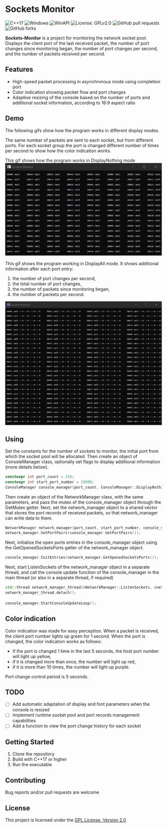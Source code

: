 # Sockets Monitor

![C++17](https://img.shields.io/badge/C%2B%2B-17-blue.svg)
![Windows](https://img.shields.io/badge/Platform-Windows-blue.svg)
![WinAPI](https://img.shields.io/badge/Tech-WinAPI-orange.svg)
![License: GPLv2.0](https://img.shields.io/badge/License-GPLv2.0-yellow.svg)
![GitHub pull requests](https://img.shields.io/github/issues-pr/StupNum/Sockets-Monitor)
![GitHub forks](https://img.shields.io/github/forks/StupNum/Sockets-Monitor?style=social)

**Sockets-Monitor** is a project for monitoring the network socket pool. Displays the client port of the last received packet, the number of port changes since monitoring began, the number of port changes per second, and the number of packets received per second.

## Features
- High-speed packet processing in asynchronous mode using completion port
- Color indication showing packet flow and port changes
- Adaptive resizing of the console based on the number of ports and additional socket information, according to 16:9 aspect ratio

## Demo
The following gifs show how the program works in different display modes.

The same number of packets are sent to each socket, but from different ports. For each socket group the port is changed different number of times per second to show how the color indication works.

This gif shows how the program works in DisplayNothing mode
![Demo gif display nothing](docs/demo_display_nothing.gif)

This gif shows the program working in DisplayAll mode.
It shows additional information after each port entry:
1.  the number of port changes per second,
2.  the total number of port changes,
3.  the number of packets since monitoring began,
4.  the number of packets per second.
   
![Demo gif display all](docs/demo_display_all.gif)

## Using
Set the constants for the number of sockets to monitor, the initial port from which the socket pool will be allocated. Then create an object of ConsoleManager class, optionally set flags to display additional information (more details below). 

```cpp
constexpr int port_count = 256;
constexpr int start_port_number = 20000;
ConsoleManager console_manager(port_count, ConsoleManager::DisplayNothing);
```

 Then create an object of the NetworkManager class, with the same parameters, and pass the mutex of the console_manager object through the GetMutex getter. Next, set the network_manager object to a shared vector that stores the port records of received packets, so that network_manager can write data to them.
```cpp
NetworkManager network_manager(port_count, start_port_number, console_manager.GetMutex());
network_manager.SetPortPairs(console_manager.GetPortPairs());
```

Next, initialize the open ports entries in the console_manager object using the GetOpenedSocketsPorts getter of the network_manager object.
```cpp
console_manager.InitEntries(network_manager.GetOpenedSocketsPorts());
```

Next, start ListenSockets of the network_manager object in a separate thread, and call the console update function of the console_manager in the main thread (or also in a separate thread, if required)
```cpp
std::thread network_manager_thread(&NetworkManager::ListenSockets, &network_manager);
network_manager_thread.detach();

console_manager.StartConsoleUpdateLoop();
```

## Color indication
Color indication was made for easy perception. When a packet is received, the client port number lights up green for 1 second. When the port is changed, the color indication works as follows: 
* If the port is changed 1 time in the last 5 seconds, the host port number will light up yellow,
* if it is changed more than once, the number will light up red,
* if it is more than 10 times, the number will light up purple.

Port change control period is 5 seconds.

## TODO

 - [ ] Add automatic adaptation of display and font parameters when the console is resized
 - [ ] Implement runtime socket pool and port records management capabilities
 - [ ] Add a function to view the port change history for each socket
## Getting Started
1. Clone the repository
2. Build with C++17 or higher
3. Run the executable

## Contributing
Bug reports and/or pull requests are welcome

## License
This project is licensed under the [GPL License, Version 2.0](https://opensource.org/license/gpl-2-0)
